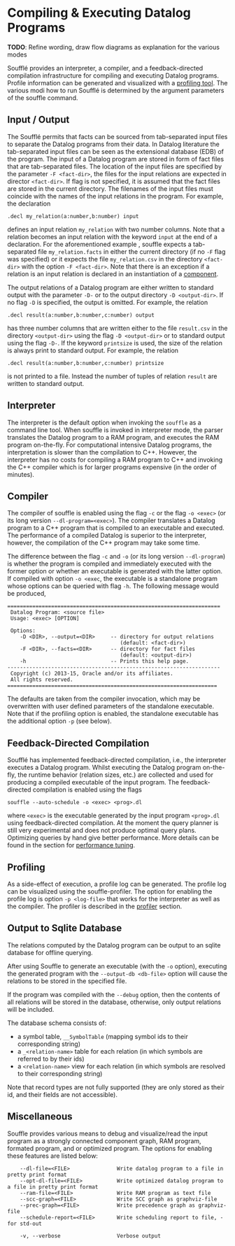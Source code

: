 # Compiling & Executing Datalog Programs

**TODO**: Refine wording, draw flow diagrams as explanation for the various modes

Soufflé provides an interpreter, a compiler, and a feedback-directed compilation infrastructure for compiling and executing Datalog programs. Profile information can be generated and visualized with a [profiling tool](profiler). The various modi how to run Soufflé is determined by the argument parameters of the souffle command. 

## Input / Output
The Soufflé permits that facts can be sourced from tab-separated input files to separate the Datalog programs from their data. In Datalog literature the tab-separated input files can be seen as the extensional database (EDB) of the program. The input of a Datalog program are stored in form of fact files that are tab-separated files. The location of the input files are specified by the parameter ```-F <fact-dir>```, the files for the input relations are expected in director ```<fact-dir>```. If flag is not specified, it is assumed that the fact files are stored in the current directory. The filenames of the input files must coincide with the names of the input relations in the program. For example, the declaration 
```
.decl my_relation(a:number,b:number) input
```
defines an input relation ```my_relation``` with two number columns. Note that a relation becomes an input relation with the keyword ```input``` at the end of a declaration.  For the aforementioned example , souffle expects a tab-separated file ```my_relation.facts``` in either the current directory (if no ```-F``` flag was specified) or it expects the file ```my_relation.csv``` in the directory ```<fact-dir>``` with the option ```-F <fact-dir>```. Note that there is an exception if a relation is an input relation is declared in an instantiation of a [component](components). 

The output relations of a Datalog program are either written to standard output with the parameter ```-D-``` or to the output directory ```-D <output-dir>```. If no flag ```-D``` is specified, the output is omitted. For example, the relation  
```
.decl result(a:number,b:number,c:number) output
```
has three number columns that are written either to the file ```result.csv``` in the directory ```<output-dir>``` using the flag ```-D <output-dir>```  or to standard output using the flag ```-D-```. If the keyword ```printsize``` is used, the size of the relation is always print to standard output.
For example, the relation  
```
.decl result(a:number,b:number,c:number) printsize
```
is not printed to a file. Instead the number of tuples of relation ```result``` are written to standard output. 

## Interpreter

The interpreter is the default option when invoking the ```souffle``` as a command line tool. When souffle is invoked in interpreter mode, the parser translates the Datalog program to a RAM program, and executes the RAM program on-the-fly. For computational intensive Datalog programs, the interpretation is slower than the compilation to C++. However, the interpreter has no costs for compiling a RAM program to C++ and invoking the C++ compiler which is for larger programs expensive (in the order of minutes). 

## Compiler 

The compiler of souffle is enabled using the flag ```-c``` or the flag ```-o <exec>``` 
(or its long version ```--dl-program=<exec>```). The compiler translates a Datalog program to a C++ program that is compiled to an executable and executed. The performance of a compiled Datalog is superior to the interpreter, however, the compilation of the C++ program may take some time. 

The difference between the flag ```-c``` and ```-o``` (or its long version ```--dl-program```) is whether the program is compiled and immediately executed with the former option or whether an executable is generated with the latter option. If compiled with option ```-o <exec```, the executable is a standalone program whose options can be queried with flag ```-h```. The following message would be produced,

```
====================================================================
 Datalog Program: <source file>
 Usage: <exec> [OPTION]

 Options:
    -D <DIR>, --output=<DIR>     -- directory for output relations
                                    (default: <fact-dir>) 
    -F <DIR>, --facts=<DIR>      -- directory for fact files
                                    (default: <output-dir>) 
    -h                           -- Prints this help page.
--------------------------------------------------------------------
 Copyright (c) 2013-15, Oracle and/or its affiliates.
 All rights reserved.
===================================================================
```

The defaults are taken from the compiler invocation, which may be overwritten with user defined parameters of the standalone executable. Note that if the profiling option is enabled, the standalone executable has the additional option ```-p``` (see below). 

## Feedback-Directed Compilation

Soufflé has implemented feedback-directed compilation, i.e., the interpreter executes a Datalog program. Whilst executing the Datalog program on-the-fly, the runtime behavior (relation sizes, etc.) are collected and used for producing a compiled executable of the input program. The feedback-directed compilation is enabled using the flags
```
souffle --auto-schedule -o <exec> <prog>.dl
```
where ```<exec>``` is the executable generated by the input program ```<prog>.dl``` using feedback-directed compilation. 
At the moment the query planner is still very experimental and does not produce optimal query plans. Optimizing queries by hand give better performance. More details can be found in the section for [performance tuning](performance-tuning).  

## Profiling 
As a side-effect of execution, a profile log can be generated. The profile log can be visualized using the souffle-profiler. The option for enabling the profile log is option ```-p <log-file>``` that works for the interpreter as well as the compiler. The profiler is described in the [profiler](profiler) section. 

## Output to Sqlite Database
The relations computed by the Datalog program can be output to an sqlite database for offline querying.

After using Souffle to generate an executable (with the ```-o``` option), executing the generated program with the ```--output-db <db-file>``` option will cause the relations to be stored in the specified file.

If the program was compiled with the ```--debug``` option, then the contents of all relations will be stored in the database, otherwise, only output relations will be included.

The database schema consists of:
 - a symbol table, ```__SymbolTable``` (mapping symbol ids to their corresponding string)
 - a ```_<relation-name>``` table for each relation (in which symbols are referred to by their ids)
 - a ```<relation-name>``` view for each relation (in which symbols are resolved to their corresponding string)

Note that record types are not fully supported (they are only stored as their id, and their fields are not accessible).

## Miscellaneous 

Souffle provides various means to debug and visualize/read the input program as a strongly connected component graph, RAM program, formated program, and or optimized program. The options for enabling these features are listed below:
```
    --dl-file=<FILE>               Write datalog program to a file in pretty print format
    --opt-dl-file=<FILE>           Write optimized datalog program to a file in pretty print format
    --ram-file=<FILE>              Write RAM program as text file
    --scc-graph=<FILE>             Write SCC graph as graphviz-file
    --prec-graph=<FILE>            Write precedence graph as graphviz-file
    --schedule-report=<FILE>       Write scheduling report to file, - for std-out

    -v, --verbose                  Verbose output
```





